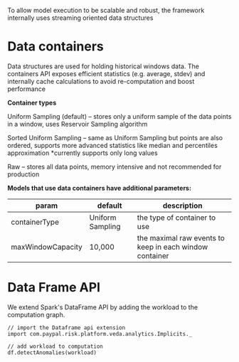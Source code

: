 To allow model execution to be scalable and robust, the framework internally uses streaming oriented data structures

# Data containers

Data structures are used for holding historical windows data. The containers API exposes efficient statistics (e.g. average, stdev) and internally cache calculations to avoid re-computation and boost performance

**Container types**

Uniform Sampling (default) – stores only a uniform sample of the data points in a window, uses Reservoir Sampling algorithm

Sorted Uniform Sampling – same as Uniform Sampling but points are also ordered, supports more advanced statistics like median and percentiles approximation
*currently supports only  long values

Raw – stores all data points, memory intensive and not recommended for production

**Models that use data containers have additional parameters:**

|param|default|description|
|-----|-------|-----------|
|containerType|Uniform Sampling| the type of container to use|
|maxWindowCapacity|10,000| the maximal raw events to keep in each window container|

# Data Frame API

We extend Spark's DataFrame API by adding the workload to the computation graph.

```
// import the Dataframe api extension
import com.paypal.risk.platform.veda.analytics.Implicits._
 
// add workload to computation
df.detectAnomalies(workload)

```
